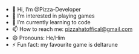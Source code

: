 - 👋 Hi, I’m @Pizza-Developer
- 👀 I’m interested in playing games
- 🌱 I’m currently learning to code
- 📫 How to reach me: pizzahatoffical@gmail.com
- 😄 Pronouns: He/Him
- ⚡ Fun fact: my favourite game is deltarune

<!---
Pizza-Developer/Pizza-Developer is a ✨ special ✨ repository because its `README.md` (this file) appears on your GitHub profile.
You can click the Preview link to take a look at your changes.
--->
